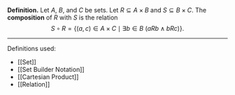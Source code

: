 **Definition.** Let $A$, $B$, and $C$ be sets. Let $R\subseteq A\times B$ and $S\subseteq B\times C$. The **composition** of $R$ with $S$ is the relation $$S\circ R=\{(a,c)\in A\times C\mid \exists b\in B \ (aRb\wedge bRc)\}.$$
***
Definitions used:
 - [[Set]]
 - [[Set Builder Notation]]
 - [[Cartesian Product]]
 - [[Relation]]